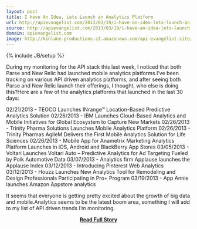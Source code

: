 ```yaml
---
layout: post
title: I Have An Idea, Lets Launch an Analytics Platform
url: http://apievangelist.com/2013/03/19/i-have-an-idea-lets-launch-an-analytics-platform/
source: http://apievangelist.com/2013/03/19/i-have-an-idea-lets-launch-an-analytics-platform/
domain: apievangelist.com
image: http://kinlane-productions.s3.amazonaws.com/api-evangelist-site/blog/analytics-trend.jpg
---
```

{% include JB/setup %}<p>During my monitoring for the API stack this last week, I noticed that both Parse and New Relic had launched mobile analytics platforms.I&rsquo;ve been tracking on various API driven analytics platforms, and after seeing both Parse and New Relic launch their offerings, I thought, who else is doing this?Here are a few of the analytics platforms that launched in the last 30 days:

02/21/2013 - TEOCO Launches INrange&trade; Location-Based Predictive Analytics Solution
02/26/2013 - IBM Launches Cloud-Based Analytics and Mobile Initiatives for Global Ecosystem to Capture New Markets
02/26/2013 - Trinity Pharma Solutions Launches Mobile Analytics Platform
02/26/2013 - Trinity Pharmas AgileM Delivers the First Mobile Analytics Solution for Life Sciences 
02/26/2013 - Mobile App for Anametrix Marketing Analytics Platform Launches in iOS, Android and BlackBerry App Stores
03/05/2013 - Voltari Launches Voltari Auto &ndash; Predictive Analytics for Ad Targeting Fueled by Polk Automotive Data
03/07/2013 - Analytics firm Applause launches the Applause Index
03/12/2013 - Introducing Pinterest Web Analytics
03/12/2013 - Houzz Launches New Analytics Tool for Remodeling and Design Professionals Participating in Pro+ Program
03/19/2013 - App Annie launches Amazon Appstore analytics

It seems that everyone is getting pretty excited about the growth of big data and mobile.Analytics seems to be the latest boom area, something I will add to my list of API driven trends I&rsquo;m monitoring.</p>
<center><p><a href="http://apievangelist.com/2013/03/19/i-have-an-idea-lets-launch-an-analytics-platform/" style='padding:25px; font-sze:18px; font-weight: bold;'>Read Full Story</a></p></center>
